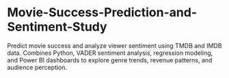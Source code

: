 # Movie-Success-Prediction-and-Sentiment-Study
Predict movie success and analyze viewer sentiment using TMDB and IMDB data. Combines Python, VADER sentiment analysis, regression modeling, and Power BI dashboards to explore genre trends, revenue patterns, and audience perception.
